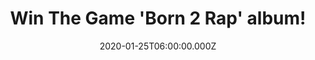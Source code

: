 ---
campaign-uuid: "c-8e719914-6a8a-457d-ac05-90452ab8e5f5"
type: "Competition"
category: "Music"
date: "2020-01-25T06:00:00.000Z"
end-date: "2020-03-25T23:59:00.000Z"
disable-form: false
is_promoted: true
has_entry_page: true
title: "Win The Game 'Born 2 Rap' album!"
competition-description: "<p>We have managed to get our hands on one copy of  The\
  \ Game latest album: 'Born 2 Rap'. A 25 track record that combines the rapper’s\
  \ trademark West Coast soul with a more modern trap sound.</p>\n<p>Want to hear\
  \ it first? Click below for a chance to win it now.</p>\n"
hero-header: "Win The Game 'Born 2 Rap' album!"
terms-confirmation: "N/A"
banner-img: "https://assets.expresslyapp.com/asset-cbb58fbe-a9ed-4af9-abd4-32557ebd1894.jpg"
logo-left-href: "aaa.nme.com"
logo-left-image: "https://assets.expresslyapp.com/asset-10953888-0637-403c-ae90-c0d1f26838a8.jpg"
logo-left-title: "NME AAA"
bg-image-hero: "https://assets.expresslyapp.com/asset-dbbbc3a7-3ddc-40a2-9842-5a69da798e7f.jpg"
bg-image-first: "https://assets.expresslyapp.com/asset-476c615a-30c8-4e2c-aa39-9f9f71f102d3.jpg"
section1-content: "<p>We are giving away the latest album of the gangsta rapper The\
  \ Game. An amazing 25 track album we are pretty sure you won't want to miss.</p>\n\
  <p>A record that combines the rapper’s trademark West Coast soul with a more modern\
  \ trap sound. Are you his biggest fan? Think no more and enter below for a chance\
  \ to win it now.</p>\n<p>Good luck!</p>\n"
entry-title: "Win The Game 'Born 2 Rap' album!"
entry-content: "<p>Enter the draw to win The Game 'Born 2 Rap' album by completing\
  \ the form below before 23:59 on the 25th of March 2020.</p>\n"
has-winner: false
prize-description: "The Game 'Born 2 Rap' album!"
special-conditions: "Multiple entries are allowed up to one every day."
country-restrictions:
- "GB"
---